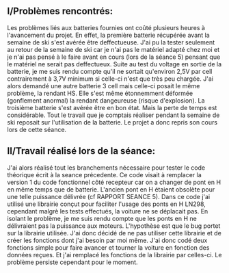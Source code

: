 ## I/Problèmes rencontrés:
Les problèmes liés aux batteries fournies ont coûté plusieurs heures à l'avancement du projet. En effet, la première batterie récupérée avant la semaine de ski
s'est avérée être deffectueuse. J'ai pu la tester seulement au retour de la semaine de ski car je n'ai pas le matériel adapté chez moi et je n'ai pas pensé à le 
faire avant en cours (lors de la séance 5) pensant que le matériel ne serait pas deffectueux. Suite au test du voltage en sortie de la batterie, je me suis rendu 
compte qu'il ne sortait qu'environ 2,5V par cell contrairement à 3,7V minimum si celle-ci n'est que très peu chargée. J'ai alors demandé une autre batterie 3 cell
mais celle-ci posait le même problème, la rendant HS. Elle s'est même étonnemment déformée (gonflement anormal) la rendant dangeureuse (risque d'explosion).
La troisième batterie s'est avérée être en bon état. Mais la perte de temps est considérable. Tout le travail que je comptais réaliser pendant la semaine de ski
reposait sur l'utilisation de la batterie. Le projet a donc repris son cours lors de cette séance.

## II/Travail réalisé lors de la séance:
J'ai alors réalisé tout les branchements nécessaire pour tester le code théorique écrit à la seance précedente. Ce code visait à remplacer la version 1 du code 
fonctionnel côté recepteur car on a changer de pont en H en même temps que de batterie. L'ancien pont en H étaient obsolète pour une telle puissance délivrée (cf
RAPPORT SEANCE 5). Dans ce code j'ai utilisé une librairie conçut pour faciliter l'usage des ponts en H LN298, cependant malgrè les tests effectués, la voiture
ne se déplacait pas. En isolant le problème, je me suis rendu compte que les ponts en H ne délivraient pas la puissance aux moteurs. L'hypothèse est que le bug portet sur la librairie utilisée. J'ai donc décidé de ne pas utiliser cette librairie et de créer les fonctions dont j'ai besoin par moi même. J'ai donc codé
deux fonctions simple pour faire avancer et tourner la voiture en fonction des données reçues. Et j'ai remplacé les fonctions de la librairie par celles-ci. Le problème persiste cependant pour le moment.
